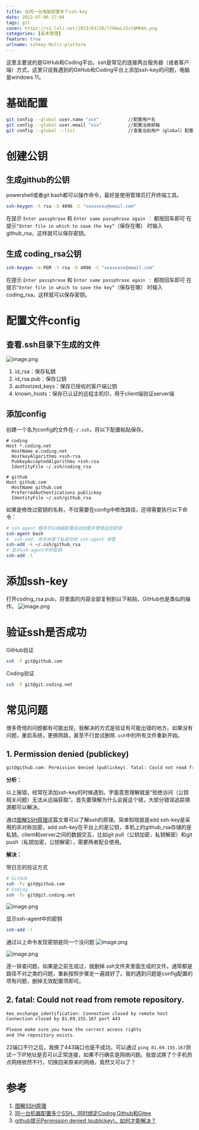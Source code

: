 ```yaml
---
title: 在同一台电脑配置多个ssh-key
date: 2022-07-06 17:04
tags: git
cover: https://s2.loli.net/2023/03/20/lYkWxLz5stQMKAh.png
categories: [版本管理]
feature: true
urlname: sshkey-Multi-platform
---
```


这里主要说的是GitHub和Coding平台。ssh是常见的连接两台服务器（或者客户端）方式，这里只说我遇到的GitHub和Coding平台上添加ssh-key的问题，电脑是windows 11。

# 基础配置
```sh
git config --global user.name "xxx"           //配置用户名
git config --global user.email "xxx"          //配置注册邮箱
git config --global --list                    //查看当前用户（global）配置
```

# 创建公钥

## 生成github的公钥
powershell或者git bash都可以操作命令，最好是使用管理员打开终端工具。
```sh
ssh-keygen -t rsa -b 4096 -C "xxxxxxxx@email.com"
```
在提示 `Enter passphrase` 和 `Enter same passphrase again ：` 都按回车即可
在提示`“Enter file in which to save the key”`（保存在哪） 时输入 github_rsa，这样就可以保存密钥。

## 生成 coding_rsa公钥
```sh
ssh-keygen -m PEM -t rsa -b 4096 -C "xxxxxxxx@email.com"
```
在提示 `Enter passphrase` 和 `Enter same passphrase again ：` 都按回车即可
在提示`“Enter file in which to save the key”`（保存在哪） 时输入 coding_rsa，这样就可以保存密钥。

# 配置文件config
## 查看.ssh目录下生成的文件
![image.png](https://s2.loli.net/2023/03/20/jWvGTAKIX5VhQFt.png)
1. id_rsa：保存私钥
2. id_rsa.pub：保存公钥
3. authorized_keys：保存已授权的客户端公钥
4. known_hosts：保存已认证的远程主机ID，用于client端验证server端
    
## 添加config
创建一个名为config的文件在`~/.ssh`，将以下配置粘贴保存。

```
# coding
Host *.coding.net
  HostName e.coding.net
  HostkeyAlgorithms +ssh-rsa
  PubkeyAcceptedAlgorithms +ssh-rsa
  IdentityFile ~/.ssh/coding_rsa

# github
Host github.com
  HostName github.com
  PreferredAuthentications publickey
  IdentityFile ~/.ssh/github_rsa
```

如果是修改过密钥的名称，不仅需要在config中修改路径，还得需要执行以下命令：
```sh
# ssh agent 程序可以根据配置自动加载并管理这些密钥
ssh-agent bash
# `ssh-add` 命令将某个私钥交给 ssh-agent 保管
ssh-add -k ~/.ssh/github_rsa
# 显示ssh-agent中的密钥
ssh-add -l
```

# 添加ssh-key
打开coding_rsa.pub，将里面的内容全部复制到以下粘贴，GitHub也是类似的操作。
![image.png](https://s2.loli.net/2023/03/20/ZmbwQG2rSOtyLAU.png)

# 验证ssh是否成功
GitHub验证
```sh
ssh -T git@github.com
```

Coding验证
```sh
ssh -T git@git.coding.net
```


# 常见问题
很多奇怪的问题都有可能出现，我解决的方式是验证有可能出错的地方。如果没有问题，重启系统，更换网路，甚至不行尝试删除`.ssh`中的所有文件重新开始。

## 1. Permission denied (publickey)
```sh
git@github.com: Permission denied (publickey). fatal: Could not read from remote
```
**分析：** 

以上报错，经常在添加ssh-key的时候遇到。字面意思理解就是“拒绝访问（公钥相关问题）无法从远端获取”。首先要理解为什么会报这个错，大部分错误追踪溯源都可以解决。

通过[图解SSH原理](https://www.jianshu.com/p/33461b619d53)这篇文章可以了解ssh的原理。简单知晓就是add ssh-key是采用的非对称加密，add ssh-key在平台上的是公钥，本机上的github_rsa存储的是私钥。client和server之间的数据交互，比如git pull（公钥加密，私钥解密）和git push（私钥加密，公钥解密），需要两者配合使用。

**解决：** 

带日志的验证方式
```sh
# GitHub
ssh -Tv git@github.com
# Coding
ssh -Tv git@git.coding.net
```

![image.png](https://s2.loli.net/2023/03/20/mPH1VLxQZ2G74od.png)

显示ssh-agent中的密钥
```sh
ssh-add -l
```

通过以上命令发现密钥是同一个没问题
![image.png](https://s2.loli.net/2023/03/20/SpmtWeyrRxYqi8D.png)

![image.png](https://s2.loli.net/2023/03/20/71ulCYPaTAGc8No.png)

逐一排查问题，如果是之前生成过，就删掉.ssh文件夹里面生成的文件。通常都是路径不对之类的问题，重新按照步骤走一遍就好了。我的遇到问题是config配置的项有问题，删掉无效配置项即可。
    
## 2. fatal: Could not read from remote repository.

```sh
kex_exchange_identification: Connection closed by remote host
Connection closed by 81.69.155.167 port 443

Please make sure you have the correct access rights
and the repository exists.
```

22端口不行之后，我换了443端口也是不成功。可以通过 `ping 81.69.155.167`测试一下IP地址是否可以正常连接，如果不行确实是网络问题。我尝试换了个手机热点网络依然不行，切换回来原来的网络，竟然又可以了？

    
# 参考
1. [图解SSH原理](https://www.jianshu.com/p/33461b619d53)
2. [同一台机器配置多个SSH，同时绑定Coding,Github和Gitee](https://blog.csdn.net/Mr__Shen/article/details/105346707)
3. [github提示Permission denied (publickey)，如何才能解决？](https://www.zhihu.com/question/21402411?utm_source=wechat_session)
